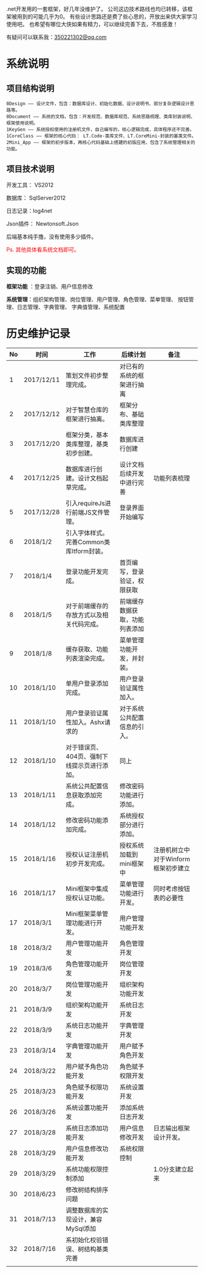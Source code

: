 .net开发用的一套框架，好几年没维护了。
公司这边技术路线也均已转移，该框架被用到的可能几乎为0。
有些设计思路还是费了些心思的，开放出来供大家学习使用吧。
也希望有哪位大侠如果有精力，可以继续完善下去，不胜感激！



有疑问可以联系我：350221302@qq.com



# 系统说明

## 项目结构说明

```
0Design —— 设计文件，包含：数据库设计、初始化数据、设计说明书、部分复杂逻辑设计思路等。
0Document —— 系统的文档，包含：开发规范、数据库规范、系统思路梳理、类库封装说明、框架使用说明。
1KeyGen —— 系统授权使用的注册机文件，自己编写的，核心逻辑完成，具体程序还不完善。
1CoreClass —— 框架的核心代码： LT.Code-类库文件、LT.CoreMini-封装的基类文件。
2Mini_App —— 框架的初步版本，再核心代码基础上搭建的初版应用，包含了系统管理相关的功能。
```

## 项目技术说明

开发工具： VS2012

数据库： SqlServer2012

日志记录：log4net

Json插件： Newtonsoft.Json

后端基本纯手撸，没有使用多少插件。

<font color='red'>Ps. 其他具体看系统文档即可。</font>

## 实现的功能

**框架功能** ：登录注销、用户信息修改

**系统管理**：组织架构管理、岗位管理、用户管理、角色管理、菜单管理、 按钮管理、日志管理、字典管理、 字典值管理、系统配置

# 历史维护记录

| No   | 时间       | 工作                                        | 后续计划                       | 备注                                |
| ---- | ---------- | ------------------------------------------- | ------------------------------ | ----------------------------------- |
| 1    | 2017/12/11 | 策划文件初步整理完成。                      | 对已有的系统的框架进行抽离     |                                     |
| 2    | 2017/12/12 | 对于智慧仓库的框架进行抽离。                | 框架分布、基础类库整理         |                                     |
| 3    | 2017/12/20 | 框架分类，基本类库整理，基类初步创建。      | 数据库进行创建                 |                                     |
| 4    | 2017/12/25 | 数据库进行创建。设计文档起草完成。          | 设计文档后续开发中进行完善     | 功能列表梳理                        |
| 5    | 2017/12/28 | 引入requireJs进行前端JS文件管理。           | 登录界面开始编写               |                                     |
| 6    | 2018/1/2   | 引入字体样式。完善Common类库ltform封装。    |                                |                                     |
| 7    | 2018/1/4   | 登录功能开发完成。                          | 首页编写，登录验证，权限获取   |                                     |
| 8    | 2018/1/5   | 对于前端缓存的存放方式以及相关代码完成。    | 前端缓存数据获取，功能列表添加 |                                     |
| 9    | 2018/1/8   | 缓存获取、功能列表渲染完成。                | 菜单管理功能开发，并封装。     |                                     |
| 10   | 2018/1/10  | 单用户登录添加完成。                        | 用户登录验证属性加入。         |                                     |
| 11   | 2018/1/10  | 用户登录验证属性加入。Ashx请求的            | 对于系统公共配置信息的引入。   |                                     |
| 12   | 2018/1/10  | 对于错误页、404页、强制下线提示页进行添加。 | 同上                           |                                     |
| 13   | 2018/1/11  | 系统公共配置信息获取添加完成。              | 修改密码功能进行添加。         |                                     |
| 14   | 2018/1/12  | 修改密码功能添加完成。                      | 系统授权部分进行添加。         |                                     |
| 15   | 2018/1/16  | 授权认证注册机初步开发完成。                | 授权系统加载到mini框架中       | 注册机树立中对于Winform框架初步建立 |
| 16   | 2018/1/17  | Mini框架中集成授权认证功能。                | 菜单管理功能进行开发。         | 同时考虑按钮表的必要性              |
| 17   | 2018/3/1   | Mini框架菜单管理功能进行开发。              | 用户管理功能开发               |                                     |
| 18   | 2018/3/2   | 用户管理功能开发                            | 角色管理开发                   |                                     |
| 19   | 2018/3/6   | 角色管理功能开发                            | 岗位管理开发                   |                                     |
| 20   | 2018/3/7   | 岗位管理功能开发                            | 组织架构功能开发               |                                     |
| 21   | 2018/3/9   | 组织架构功能开发                            | 系统日志开发                   |                                     |
| 22   | 2018/3/9   | 系统日志功能开发                            | 字典管理开发                   |                                     |
| 23   | 2018/3/14  | 字典管理功能开发                            | 用户赋予角色开发               |                                     |
| 24   | 2018/3/22  | 用户赋予角色功能开发                        | 角色赋予权限开发               |                                     |
| 25   | 2018/3/23  | 角色赋予权限功能开发                        | 系统设置开发                   |                                     |
| 26   | 2018/3/26  | 系统设置功能开发                            | 添加系统日志开发               |                                     |
| 27   | 2018/3/28  | 系统日志添加功能开发                        | 用户信息修改开发               | 日志输出框架设计开发。              |
| 28   | 2018/3/29  | 用户信息修改功能开发                        | 系统权限控制                   |                                     |
| 29   | 2018/3/29  | 系统功能权限控制添加                        |                                | 1.0分支建立起来                     |
| 30   | 2018/6/23  | 修改树结构排序问题                          |                                |                                     |
| 31   | 2018/7/13  | 调整数据库的实现设计，兼容MySql添加         |                                |                                     |
| 32   | 2018/7/16  | 系初始化校验错误、树结构基类完善            |                                |                                     |
|      |            |                                             |                                |                                     |